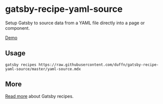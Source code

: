 # gatsby-recipe-yaml-source

Setup Gatsby to source data from a YAML file directly into a page or component.

[Demo](https://gatsby-recipe-yaml-source.netlify.app/)

## Usage

```
gatsby recipes https://raw.githubusercontent.com/duffn/gatsby-recipe-yaml-source/master/yaml-source.mdx
```

## More

[Read more](https://www.gatsbyjs.org/blog/2020-04-15-announcing-gatsby-recipes/?utm_content=126545805&utm_medium=social&utm_source=linkedin&hss_channel=lcp-18695169) about Gatsby recipes.
